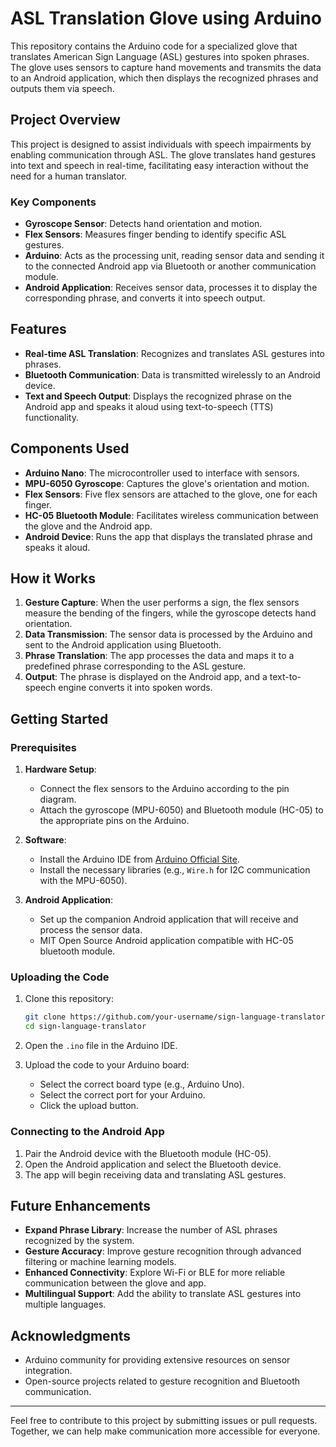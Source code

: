 # ASL Translation Glove using Arduino

This repository contains the Arduino code for a specialized glove that translates American Sign Language (ASL) gestures into spoken phrases. The glove uses sensors to capture hand movements and transmits the data to an Android application, which then displays the recognized phrases and outputs them via speech.

## Project Overview
This project is designed to assist individuals with speech impairments by enabling communication through ASL. The glove translates hand gestures into text and speech in real-time, facilitating easy interaction without the need for a human translator. 

### Key Components
- **Gyroscope Sensor**: Detects hand orientation and motion.
- **Flex Sensors**: Measures finger bending to identify specific ASL gestures.
- **Arduino**: Acts as the processing unit, reading sensor data and sending it to the connected Android app via Bluetooth or another communication module.
- **Android Application**: Receives sensor data, processes it to display the corresponding phrase, and converts it into speech output.

## Features
- **Real-time ASL Translation**: Recognizes and translates ASL gestures into phrases.
- **Bluetooth Communication**: Data is transmitted wirelessly to an Android device.
- **Text and Speech Output**: Displays the recognized phrase on the Android app and speaks it aloud using text-to-speech (TTS) functionality.

## Components Used
- **Arduino Nano**: The microcontroller used to interface with sensors.
- **MPU-6050 Gyroscope**: Captures the glove's orientation and motion.
- **Flex Sensors**: Five flex sensors are attached to the glove, one for each finger.
- **HC-05 Bluetooth Module**: Facilitates wireless communication between the glove and the Android app.
- **Android Device**: Runs the app that displays the translated phrase and speaks it aloud.

## How it Works
1. **Gesture Capture**: When the user performs a sign, the flex sensors measure the bending of the fingers, while the gyroscope detects hand orientation.
2. **Data Transmission**: The sensor data is processed by the Arduino and sent to the Android application using Bluetooth.
3. **Phrase Translation**: The app processes the data and maps it to a predefined phrase corresponding to the ASL gesture.
4. **Output**: The phrase is displayed on the Android app, and a text-to-speech engine converts it into spoken words.

## Getting Started

### Prerequisites
1. **Hardware Setup**:
    - Connect the flex sensors to the Arduino according to the pin diagram.
    - Attach the gyroscope (MPU-6050) and Bluetooth module (HC-05) to the appropriate pins on the Arduino.
  
2. **Software**:
    - Install the Arduino IDE from [Arduino Official Site](https://www.arduino.cc/en/software).
    - Install the necessary libraries (e.g., `Wire.h` for I2C communication with the MPU-6050).

3. **Android Application**:
    - Set up the companion Android application that will receive and process the sensor data.
    - MIT Open Source Android application compatible with HC-05 bluetooth module.

### Uploading the Code
1. Clone this repository:
    ```bash
    git clone https://github.com/your-username/sign-language-translator.git
    cd sign-language-translator
    ```

2. Open the `.ino` file in the Arduino IDE.

3. Upload the code to your Arduino board:
    - Select the correct board type (e.g., Arduino Uno).
    - Select the correct port for your Arduino.
    - Click the upload button.

### Connecting to the Android App
1. Pair the Android device with the Bluetooth module (HC-05).
2. Open the Android application and select the Bluetooth device.
3. The app will begin receiving data and translating ASL gestures.

## Future Enhancements
- **Expand Phrase Library**: Increase the number of ASL phrases recognized by the system.
- **Gesture Accuracy**: Improve gesture recognition through advanced filtering or machine learning models.
- **Enhanced Connectivity**: Explore Wi-Fi or BLE for more reliable communication between the glove and app.
- **Multilingual Support**: Add the ability to translate ASL gestures into multiple languages.

## Acknowledgments
- Arduino community for providing extensive resources on sensor integration.
- Open-source projects related to gesture recognition and Bluetooth communication.

---

Feel free to contribute to this project by submitting issues or pull requests. Together, we can help make communication more accessible for everyone.
